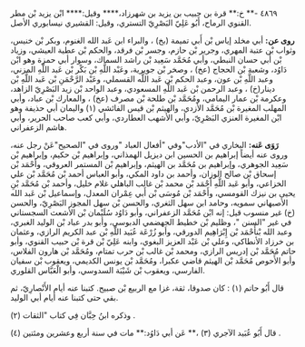 ٤٨٦٩ -** خ:** قرة بن حبيب بن يزيد بن شهرزاد،**** وقيل:**** ابْن يزيد بْن مطر القنوي الرماح، أَبُو عَلِيّ البَصْرِيّ التستري، وقيل: القشيري نيسابوري الأصل.

**روى عن:** أبي مخلد إياس بْن أَبي تميمة (بخ) ، والبراء ابن عَبد الله الغنوم، وبكر بْن خنيس، وثواب بْن عتبة المهري، وجرير بْن حازم، وجسر بْن فرقد، والحكم بْن عطية العيشي، وزياد بْن أَبي حسان النبطي، وأبي مُحَمَّد سَعِيد بْن راشد السماك، وسوار أبي حمزة وهو ابْن دَاوُد، وشعبة بْن الحجاج (عخ) ، وصخر بْن جويرية، وعَبْد اللَّهِ بْن بَكْر بْن عَبد اللَّهِ المزني، وعبد اللَّهِ بْن عون، وعبد الحكم بْن عَبد اللَّه القسملي، وعَبْد الرَّحْمَنِ بْن عَبد اللَّهِ بْن دينار(خ) ، وعبد الرحمن بْن عَبد اللَّهِ المسعودي، وعبد الواحد بْن زيد البَصْرِيّ الزاهد، وعكرمة بْن عمار اليمامي، ومُحَمَّد بْن طلحة بْن مصرف (عخ) ، والمعارك بْن عباد، وأبي المهلب المغيرة بْن مُحَمَّد الأزدي، والهيثم بْن قيس الفائشي (١) واليمان أبي حذيفة وهو ابْن المغيرة العنزي البَصْرِيّ، وأبي الأشهب العطاردي، وأبي كعب صاحب الحرير، وأبي هاشم الزعفراني.

**رَوَى عَنه:** البخاري في "الأدب"وفي "أفعال العباد "وروى في "الصحيح"عَنْ رجل عنه، وروى عنه أيضاً إبراهيم بن الحسين ابن ديزيل الهمذاني، وإبراهيم بْن حكيم، وإبراهيم بْن سَعِيد الجوهري، وإبراهيم بن مُحَمَّد بن الهيثم، وإبراهيم بْن المستمر العروقي، وأَحْمَد بْن إسحاق بْن صالح الوزان، وأحمد بن داود المكي، وأبو العباس أحمد بْن مُحَمَّد بْن علي الخزاعي، وأبو عَبد اللَّهِ أَحْمَد بْن محمد بْن غالب الباهلي غلام خليل، وأحمد بْن مُحَمَّد بْنِ يحيى بن نيزك القومسي، وأَحْمَد بْن مُوسَى بْن أَبي عِمْران المعدل، وإسماعيل بْن عَبد الله الأصبهاني سمويه، وحامد ابن سهل الثغري، والحسن بْن سهل المجوز البَصْرِيّ، والحسن (خ) غير منسوب قيل: إنه ابْن مُحَمَّد الزعفراني، وأبو دَاوُد سُلَيْمان بْن الأشعث السجستاني في غير "السنن "، وظليم بْن خطيط الجهضمي الدبوسي، وأبو بدر عباد بْن الوليد الغبري، وعبد الله بْنأَحْمَد بْن إِبْرَاهِيم الدورقي، وأبو زُرْعَة عُبَيد اللَّهِ بْن عبد الكريم الرازي، وعثمان بن خرزاد الأنطاكي، وعلي بْن عَبْد العزيز البغوي، وابنه عَلِيّ بْن قرة بْن حبيب القنوي، وأبو حاتم مُحَمَّد بْن إدريس الرازي، ومحمد بْن غالب بْن حرب تمتام، ومُحَمَّد بْن هارون الفلاس، وأبو الأَحوص مُحَمَّد بْن الهيثم قاضي عكبرا، ومُحَمَّد بْن يونس الكديمي، ويعقوب بْن سفيان الفارسي، ويعقوب بْن شَيْبَة السدوسي، وأبو الْعَبَّاس القلوري.

قال أَبُو حاتم (١) : كان صدوقا، ثقة، غزا مع الربيع بْن صبيح. كتبنا عنه أيام الأَنْصارِيّ، ثم بقي حتى كتبنا عنه أيام أبي الوليد.

وذكره ابنُ حِبَّان فِي كتاب "الثقات (٢) .

قال أَبُو عُبَيد الآجري (٣) ،** عَن أبي دَاوُد:** مات في سنة أربع وعشرين ومئتين (٤) .